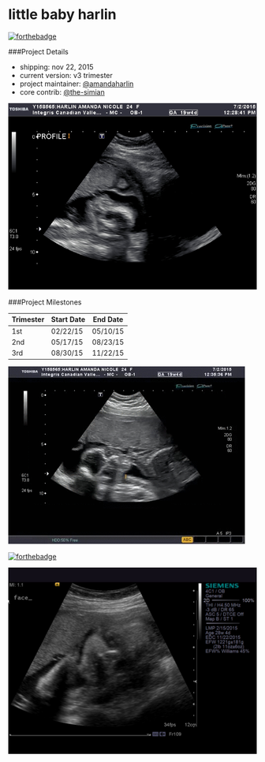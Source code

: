 little baby harlin
===

[![forthebadge](http://forthebadge.com/images/badges/built-with-love.svg)](http://forthebadge.com)

###Project Details

* shipping: nov 22, 2015  
* current version: v3 trimester  
* project maintainer: [@amandaharlin](https://github.com/amandaharlin)  
* core contrib: [@the-simian](https://github.com/the-simian)

![side profile of fetus' cranium](/profile.jpg "bebe's good side")

###Project Milestones

| Trimester | Start Date | End Date |
| ----- |-----| -----|
| 1st | 02/22/15 | 05/10/15 |
| 2nd | 05/17/15 | 08/23/15 |
| 3rd | 08/30/15 | 11/22/15 |


![video of fetus swallowing and looking away abruptly](/lolbaby.gif "ahahahaha!")

[![forthebadge](http://forthebadge.com/images/badges/mom-made-pizza-rolls.svg)](http://forthebadge.com)

![baby stuntin](/pose.jpg "visible face and hand placed upon cheek")
